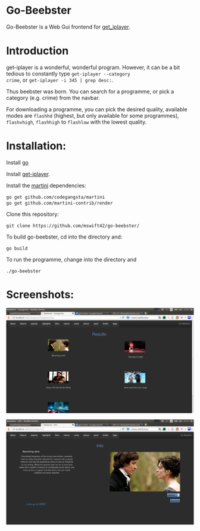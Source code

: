 Go-Beebster
=============================

Go-Beebster is a Web Gui frontend for [get_iplayer](http://www.infradead.org/get_iplayer/html/get_iplayer.html).

Introduction
============

get-iplayer is a wonderful, wonderful program. However, it can be a bit tedious to constantly type <code>get-iplayer --category crime</code>, or <code>get-iplayer -i 345 | grep desc:</code>.

Thus beebster was born. You can search for a programme, or pick a category (e.g. crime) from the navbar.

For downloading a programme, you can pick the desired quality,
available modes are `flashhd` (highest, but only available for some programmes),
`flashvhigh`, `flashhigh` to `flashlow` with the lowest quality.


Installation:
=============

Install [go](http://golang.org/)

Install [get-iplayer](https://github.com/dinkypumpkin/get_iplayer).

Install the [martini](https://github.com/codegangsta/martini) dependencies:

    go get github.com/codegangsta/martini
    go get github.com/martini-contrib/render

Clone this repository:

    git clone https://github.com/mswift42/go-beebster/

To build go-beebster, cd into the directory and:

    go build

To run the programme, change into the directory and

    ./go-beebster


Screenshots:
============

![category](https://github.com/mswift42/go-beebster/raw/master/Screenshot-cat.png)

![info](https://github.com/mswift42/go-beebster/raw/master/Screenshot-info.png)
